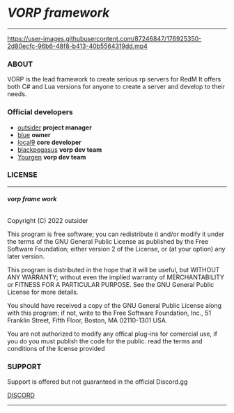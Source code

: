 # ***VORP framework***
___



https://user-images.githubusercontent.com/87246847/176925350-2d80ecfc-96b6-48f8-b413-40b5564319dd.mp4





### ABOUT
VORP is the lead framework to create serious rp servers for RedM
It offers both C# and Lua versions for anyone to create a server
and develop to their needs.

### Official developers
     
  * [outsider](https://github.com/outsider31000?tab=repositories) **project manager**
  * [blue](https://github.com/kamelzarandah) **owner**
  * [local9](https://github.com/Local9) **core developer**
  * [blackpegasus](https://github.com/creativewild) **vorp dev team**
  * [Yourgen](https://github.com/YourgenAP) **vorp dev team**

### LICENSE
___

###### ***vorp frame work***
Copyright (C) 2022  outsider

This program is free software; you can redistribute it and/or modify
it under the terms of the GNU General Public License as published by
the Free Software Foundation; either version 2 of the License, or
(at your option) any later version.

This program is distributed in the hope that it will be useful,
but WITHOUT ANY WARRANTY; without even the implied warranty of
MERCHANTABILITY or FITNESS FOR A PARTICULAR PURPOSE.  See the
GNU General Public License for more details.

You should have received a copy of the GNU General Public License along
with this program; if not, write to the Free Software Foundation, Inc.,
51 Franklin Street, Fifth Floor, Boston, MA 02110-1301 USA.

You are not authorized to modify any offical plug-ins for comercial use, if you do you must publish the code for the public. read the terms and conditions of the license provided

### SUPPORT

Support is offered but not guaranteed in the official 
Discord.gg 

[DISCORD](https://discord.gg/DHGVAbCj7N)

___
